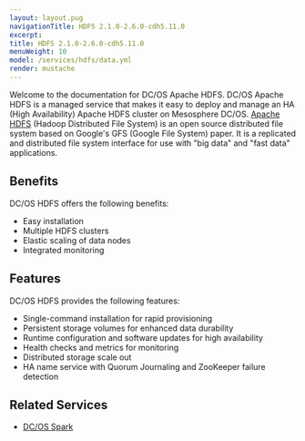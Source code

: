 ```yaml
---
layout: layout.pug
navigationTitle: HDFS 2.1.0-2.6.0-cdh5.11.0
excerpt:
title: HDFS 2.1.0-2.6.0-cdh5.11.0
menuWeight: 10
model: /services/hdfs/data.yml
render: mustache
---
```


<!-- Imported from https://github.com/mesosphere/dcos-commons.git:sdk-0.40 -->

Welcome to the documentation for DC/OS Apache HDFS. DC/OS Apache HDFS is a managed service that makes it easy to deploy and manage an HA (High Availability) Apache HDFS cluster on Mesosphere DC/OS. [Apache HDFS](http://hadoop.apache.org/) (Hadoop Distributed File System) is an open source distributed file system based on Google's GFS (Google File System) paper. It is a replicated and distributed file system interface for use with "big data" and "fast data" applications.

## Benefits

DC/OS HDFS offers the following benefits:

- Easy installation
- Multiple HDFS clusters
- Elastic scaling of data nodes
- Integrated monitoring

## Features

DC/OS HDFS provides the following features:

- Single-command installation for rapid provisioning
- Persistent storage volumes for enhanced data durability
- Runtime configuration and software updates for high availability
- Health checks and metrics for monitoring
- Distributed storage scale out
- HA name service with Quorum Journaling and ZooKeeper failure detection

## Related Services

- [DC/OS Spark](/services/spark/)
